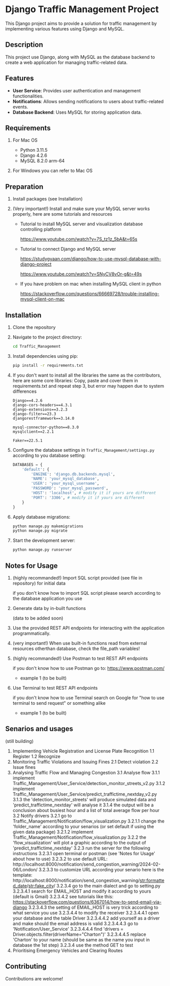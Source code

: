 # Django Traffic Management Project

This Django project aims to provide a solution for traffic management by implementing various features using Django and MySQL.

## Description

This project use Django, along with MySQL as the database backend to create a web application for managing traffic-related data.

## Features

* **User Service**: Provides user authentication and management functionalities.
* **Notifications**: Allows sending notifications to users about traffic-related events.
* **Database Backend**: Uses MySQL for storing application data.

## Requirements

1. For Mac OS

    * Python 3.11.5
    * Django 4.2.6
    * MySQL 8.2.0 arm-64
2. For Windows you can refer to Mac OS

## Preparation

1. Install packages (see Installation)
2. (Very important!) Install and make sure your MySQL server works properly, here are some tutorials and resources

    * Tutorial to install MySQL server and visualization database controlling platform

      https://www.youtube.com/watch?v=7S_tz1z_5bA&t=65s
    * Tutorial to connect Django and MySQL server

      https://studygyaan.com/django/how-to-use-mysql-database-with-django-project

      https://www.youtube.com/watch?v=SNyCV8vOr-g&t=49s
    * If you have problem on mac when installing MySQL client in python

      https://stackoverflow.com/questions/66669728/trouble-installing-mysql-client-on-mac

## Installation

1. Clone the repository
2. Navigate to the project directory:

    ```bash
    cd Traffic_Management
    ```
3. Install dependencies using pip:

    ```bash
    pip install -r requirements.txt
    ```
4. If you don't want to install all the libraries the same as the contributors, here are some core libraries:
    Copy, paste and cover them in requirements.txt and repeat step 3, but error may happen due to system differences

    ```
    Django==4.2.6
    django-cors-headers==4.3.1
    django-extensions==3.2.3
    django-filter==23.3
    djangorestframework==3.14.0

    mysql-connector-python==8.3.0
    mysqlclient==2.2.1

    Faker==22.5.1
    ```
5. Configure the database settings in `Traffic_Management/settings.py` according to you database setting:

    ```python
    DATABASES = {
        'default': {
            'ENGINE': 'django.db.backends.mysql',
            'NAME': 'your_mysql_database',
            'USER': 'your_mysql_username',
            'PASSWORD': 'your_mysql_password',
            'HOST': 'localhost', # modify it if yours are different
            'PORT': '3306', # modify it if yours are different
        }
    }
    ```
6. Apply database migrations:

    ```bash
    python manage.py makemigrations
    python manage.py migrate
    ```
7. Start the development server:

    ```bash
    python manage.py runserver
    ```

## Notes for Usage

1. (highly recommanded!) Import SQL script provided (see file in repository) for initial data

    if you don't know how to import SQL script please search according to the database application you use
2. Generate data by in-built functions

    (data to be added soon)
3. Use the provided REST API endpoints for interacting with the application programmatically.
4. (very important!) When use built-in functions read from external resources otherthan database, check the file_path variables! 
5. (highly recommanded!) Use Postman to test REST API endpoints

    if you don't know how to use Postman go to: https://www.postman.com/

    * example 1 (to be built)
6. Use Terminal to test REST API endpoints

    if you don't know how to use Terminal search on Google for "how to use terminal to send request" or something alike

    * example 1 (to be built)
  
## Senarios and usages 
(still building)
1. Implementing Vehicle Registration and License Plate Recognition
   1.1 Register
   1.2 Recognize
2. Monitoring Traffic Violations and Issuing Fines
   2.1 Detect violation
   2.2 Issue fines
3. Analysing Traffic Flow and Managing Congestion
   3.1 Analyse flow
      3.1.1 implement Traffic_Management/User_Service/detection_monitor_streets_v2.py
      3.1.2 implement Traffic_Management/User_Service/predict_traffictime_nextday_v2.py
      3.1.3 the 'detection_monitor_streets' will produce simulated data and 'predict_traffictime_nextday' will analyse it
      3.1.4 the output will be a conclusion about busiest hour and a list of total average flow per hour
   3.2 Notify drivers
      3.2.1 go to Traffic_Management/Notification/flow_visualization.py
         3.2.1.1 change the 'folder_name' according to your senarios (or set default if using the given data package)
         3.2.1.2 implement Traffic_Management/Notification/flow_visualization.py
      3.2.2 the 'flow_visualization' will plot a graphic according to the output of 'predict_traffictime_nextday'
      3.2.3 run the server for the following instructions
         3.2.3.1 open terminal or postman (see 'Notes for Usage' about how to use)
         3.2.3.2 to use default URL: http://localhost:8000/notification/send_congestion_warning/2024-02-06/London/
         3.2.3.3 to customize URL according your senario here is the template: http://localhost:8000/notification/send_congestion_warning/<str:formatted_date>/<str:fake_city>/
         3.2.3.4 go to the main dialect and go to setting.py
            3.2.3.4.1 search for EMAIL_HOST and modify it according to yours (default is Gmail)
            3.2.3.4.2 see tutorials like this: https://stackoverflow.com/questions/6367014/how-to-send-email-via-django
            3.2.3.4.3 the setting of EMAIL_HOST is very trick according to what service you use
            3.2.3.4.4 to modify the receiver
               3.2.3.4.4.1 open your database and the table Driver
               3.2.3.4.4.2 add yourself as a driver and make should the email address is valid
               3.2.3.4.4.3 go to 'Notification/User_Service'
               3.2.3.4.4.4 find 'drivers = Driver.objects.filter(driverName="Charton")'
               3.2.3.4.4.5 replace 'Charton' to your name (should be same as the name you input in database the 1st step)
         3.2.3.4 use the method GET to test
4. Prioritising Emergency Vehicles and Clearing Routes
         

## Contributing

Contributions are welcome!
